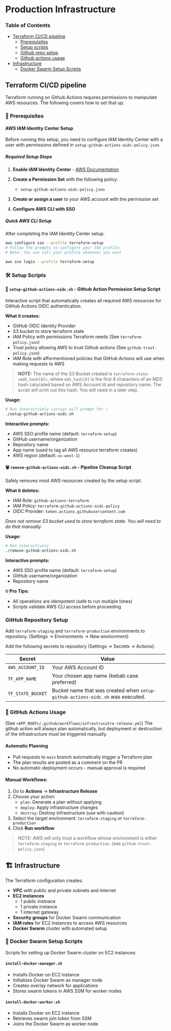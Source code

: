 # Production Infrastructure

### Table of Contents
- [Terraform CI/CD pipeline](#terraform-cicd-pipeline)
  - [Prerequisites](#prerequisites)
  - [Setup scripts](#setup-scripts)
  - [Github repo setup](#github-repo-setup)
  - [Github actions usage](#github-actions-usage)
- [Infrastructure](#infrastructure)
   - [Docker Swarm Setup Scripts](#usage)


## Terraform CI/CD pipeline

Terraform running on Github Actions requires permissions to manipulate AWS resources. The following covers how to set that up.


### 🔐 Prerequisites

#### AWS IAM Identity Center Setup

Before running this setup, you need to configure IAM Identity Center with a user with permissions defined in `setup-github-actions-oidc-policy.json`.

##### Required Setup Steps

1. **Enable IAM Identity Center** - [AWS Documentation](https://docs.aws.amazon.com/singlesignon/latest/userguide/getting-started-enable-identity-center.html)

2. **Create a Permission Set** with the following policy:
   - `setup-github-actions-oidc-policy.json`
3. **Create or assign a user** to your AWS account with the permission set

4. **Configure AWS CLI with SSO**
##### Quick AWS CLI Setup

After completing the IAM Identity Center setup:

```bash
aws configure sso --profile terraform-setup
# Follow the prompts to configure your SSO profile.
# Note: You can call your profile whatever you want

aws sso login --profile terraform-setup
```

### 🛠️ Setup Scripts


#### 🚀 `setup-github-actions-oidc.sh` - Github Action Permission Setup Script

Interactive script that automatically creates all required AWS resources for GitHub Actions OIDC authentication.

**What it creates:**
- GitHub OIDC Identity Provider
- S3 bucket to store terraform state
- IAM Policy with permissions Terraform needs (See `terraform-policy.json`)
- Trust policy allowing AWS to trust Github actions (See `github-trust-policy.json`)
- IAM Role with afformentioned policies that GitHub Actions will use when making requests to AWS

> **NOTE:** The name of the S3 Bucket created is `terraform-state-<md5_hash[8]>`, where `md5_hash[8]` is the first 8 characters of an MD5 hash calucated based on AWS Account Id and repository name. The script will print out this hash. You will need in a later step.

**Usage:**
```bash
# Run interactively (script will prompt for )
./setup-github-actions-oidc.sh
```

**Interactive prompts:**
- AWS SSO profile name (default: `terraform-setup`)
- GitHub username/organization
- Repository name
- App name (used to tag all AWS resource terraform creates)
- AWS region (default: `us-west-1`)

#### 🗑️ `remove-github-actions-oidc.sh` - Pipeline Cleanup Script

Safely removes most AWS resources created by the setup script.

**What it deletes:**
- IAM Role: `github-actions-terraform`
- IAM Policy: `terraform-github-actions-oidc-policy`
- OIDC Provider: `token.actions.githubusercontent.com`

*Does not remove S3 bucket used to store terraform state. You will need to do that manually.*

**Usage:**
```bash
# Run interactively
./remove-github-actions-oidc.sh
```


**Interactive prompts:**
- AWS SSO profile name (default: `terraform-setup`)
- GitHub username/organization
- Repository name

**💡 Pro Tips:**
- All operations are idempotent (safe to run multiple times)
- Scripts validate AWS CLI access before proceeding


### GitHub Repository Setup

Add `terraform-staging` and `terraform-production` environments to repository. (Settings → Environments → New environment)

Add the following secrets to repository (Settings → Secrets → Actions):

| Secret | Value |
|--------|-------|
| `AWS_ACCOUNT_ID` | Your AWS Account ID |
| `TF_APP_NAME` | Your chosen app name (kebab case preferred) |
| `TF_STATE_BUCKET` | Bucket name that was created when  `setup-github-actions-oidc.sh` was executed.



### 🚀 GitHub Actions Usage
(See `<APP_ROOT>/.github/workflows/infrastrucutre-release.yml`)
The github action will always plan automatically, but deployment or destruction of the infrastructure must be triggered manually.
 
#### Automatic Planning

- Pull requests to `main` branch automatically trigger a Terraform plan
- The plan results are posted as a comment on the PR
- No automatic deployment occurs - manual approval is required


#### Manual Workflows:

1. Go to **Actions** → **Infrastructure Release**
2. Choose your action:
   - `plan`: Generate a plan without applying
   - `deploy`: Apply infrastructure changes
   - `destroy`: Destroy infrastructure (use with caution)
3. Select the target environment: `terraform-staging` or `terraform-production`
4. Click **Run workflow**

> NOTE: AWS will only trust a workflow whose environment is either `terraform-staging` or `terraform-production`. (see `github-trust-policy.json`)

## 🏗️ Infrastructure

The Terraform configuration creates:
- **VPC** with public and private subnets and internet
- **EC2 instances**
   - 1 public instnace
   - 1 private instance
   - 1 internet gateway
- **Security groups** for Docker Swarm communication  
- **IAM roles** for EC2 instances to access AWS resources
- **Docker Swarm** cluster with automated setup


### 🐳 Docker Swarm Setup Scripts

Scripts for setting up Docker Swarm cluster on EC2 instances:

#### `install-docker-manager.sh`
- Installs Docker on EC2 instance
- Initializes Docker Swarm as manager node
- Creates overlay network for applications
- Stores swarm tokens in AWS SSM for worker nodes

#### `install-docker-worker.sh`
- Installs Docker on EC2 instance  
- Retrieves swarm join token from SSM
- Joins the Docker Swarm as worker node